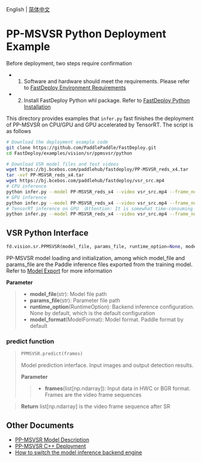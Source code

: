 English | [简体中文](README_CN.md)
# PP-MSVSR Python Deployment Example

Before deployment, two steps require confirmation

- 1. Software and hardware should meet the requirements. Please refer to [FastDeploy Environment Requirements](../../../../../docs/en/build_and_install/download_prebuilt_libraries.md)  
- 2. Install FastDeploy Python whl package. Refer to [FastDeploy Python Installation](../../../../../docs/en/build_and_install/download_prebuilt_libraries.md)

This directory provides examples that `infer.py` fast finishes the deployment of PP-MSVSR on CPU/GPU and GPU accelerated by TensorRT. The script is as follows
```bash
# Download the deployment example code 
git clone https://github.com/PaddlePaddle/FastDeploy.git
cd FastDeploy/examples/vision/sr/ppmsvsr/python

# Download VSR model files and test videos
wget https://bj.bcebos.com/paddlehub/fastdeploy/PP-MSVSR_reds_x4.tar
tar -xvf PP-MSVSR_reds_x4.tar
wget https://bj.bcebos.com/paddlehub/fastdeploy/vsr_src.mp4
# CPU inference
python infer.py --model PP-MSVSR_reds_x4 --video vsr_src.mp4 --frame_num 2 --device cpu
# GPU inference
python infer.py --model PP-MSVSR_reds_x4 --video vsr_src.mp4 --frame_num 2 --device gpu
# TensorRT inference on GPU （Attention: It is somewhat time-consuming for the operation of model serialization when running TensorRT inference for the first time. Please be patient.）
python infer.py --model PP-MSVSR_reds_x4 --video vsr_src.mp4 --frame_num 2 --device gpu --use_trt True
```

## VSR Python Interface 

```python
fd.vision.sr.PPMSVSR(model_file, params_file, runtime_option=None, model_format=ModelFormat.PADDLE)
```

PP-MSVSR model loading and initialization, among which model_file and params_file are the Paddle inference files exported from the training model. Refer to [Model Export](https://github.com/PaddlePaddle/PaddleGAN/blob/develop/docs/zh_CN/tutorials/video_super_resolution.md) for more information

**Parameter**

> * **model_file**(str): Model file path 
> * **params_file**(str): Parameter file path
> * **runtime_option**(RuntimeOption): Backend inference configuration. None by default, which is the default configuration
> * **model_format**(ModelFormat): Model format. Paddle format by default

### predict  function

> ```python
> PPMSVSR.predict(frames)
> ```
>
> Model prediction interface. Input images and output detection results.
>
> **Parameter**
>
> > * **frames**(list[np.ndarray]): Input data in HWC or BGR format. Frames are the video frame sequences

> **Return** list[np.ndarray] is the video frame sequence after SR


## Other Documents

- [PP-MSVSR Model Description](..)
- [PP-MSVSR C++ Deployment](../cpp)
- [How to switch the model inference backend engine](../../../../../docs/en/faq/how_to_change_backend.md)
